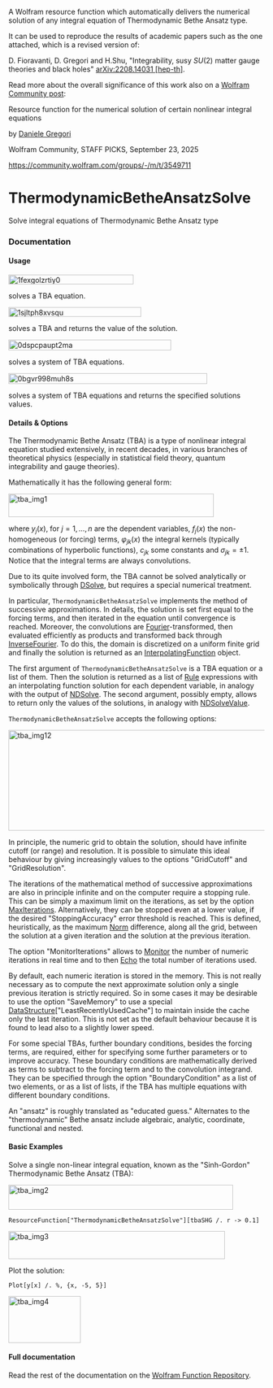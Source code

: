 A Wolfram resource function which automatically delivers the numerical solution of any integral equation of Thermodynamic Bethe Ansatz type.

It can be used to reproduce the results of academic papers such as the one attached, which is a revised version of:

D. Fioravanti, D. Gregori and H.Shu, "Integrability, susy $SU(2)$ matter gauge theories and black holes" [arXiv:2208.14031 [hep-th]](https://arxiv.org/pdf/2208.14031).

Read more about the overall significance of this work also on a [Wolfram Community post](https://community.wolfram.com/groups/-/m/t/3549711):

Resource function for the numerical solution of certain nonlinear integral equations

by [Daniele Gregori](https://community.wolfram.com/web/dangregori)

Wolfram Community, STAFF PICKS, September 23, 2025

https://community.wolfram.com/groups/-/m/t/3549711

# ThermodynamicBetheAnsatzSolve

Solve integral equations of Thermodynamic Bethe Ansatz type

### Documentation

#### Usage

<img width="246" height="19" alt="1fexgolzrtiy0" src="https://github.com/user-attachments/assets/8db780ba-adf7-40f3-b319-6f0f8dd65410" />

solves a TBA equation.

<img width="261" height="19" alt="1sjltph8xvsqu" src="https://github.com/user-attachments/assets/8ed2d8d9-7132-4059-8b76-cd56682df4e2" />

solves a TBA and returns the value of the solution.

<img width="320" height="21" alt="0dspcpaupt2ma" src="https://github.com/user-attachments/assets/6c157110-3631-452d-bb5b-3ac8773807d0" />

solves a system of TBA equations.

<img width="391" height="21" alt="0bgvr998muh8s" src="https://github.com/user-attachments/assets/7e057ad5-35c1-4e44-8f21-9b60b9822aaf" />

solves a system of TBA equations and returns the specified solutions values.

#### Details & Options

The Thermodynamic Bethe Ansatz (TBA) is a type of nonlinear integral equation studied extensively, in recent decades, in various branches of theoretical physics (especially in statistical field theory, quantum integrability and gauge theories).

Mathematically it has the following general form:

<img width="404" height="46" alt="tba_img1" src="https://github.com/user-attachments/assets/b0582616-90a7-4213-99a2-c404e9578242" />


where $y_j(x)$, for $j=1,...,n$ are the dependent variables, $f_j(x)$ the non-homogeneous (or forcing) terms, $\varphi_{jk}(x)$ the integral kernels (typically combinations of hyperbolic functions), $c_{jk}$ some constants and $\sigma_{jk}=\pm 1$. Notice that the integral terms are always convolutions.

Due to its quite involved form, the TBA cannot be solved analytically or symbolically through [DSolve](https://reference.wolfram.com/language/ref/DSolve), but requires a special numerical treatment.

In particular, `ThermodynamicBetheAnsatzSolve` implements the method of successive approximations. In details, the solution is set first equal to the forcing terms, and then iterated in the equation until convergence is reached. Moreover, the convolutions are [Fourier](https://reference.wolfram.com/language/ref/Fourier)-transformed, then evaluated efficiently as products and transformed back through [InverseFourier](https://reference.wolfram.com/language/ref/InverseFourier). To do this, the domain is discretized on a uniform finite grid and finally the solution is returned as an [InterpolatingFunction](https://reference.wolfram.com/language/ref/InterpolatingFunction) object.

The first argument of `ThermodynamicBetheAnsatzSolve` is a TBA equation or a list of them. Then the solution is returned as a list of [Rule](https://reference.wolfram.com/language/ref/Rule) expressions with an interpolating function solution for each dependent variable, in analogy with the output of [NDSolve](https://reference.wolfram.com/language/ref/NDSolve). The second argument, possibly empty, allows to return only the values of the solutions, in analogy with [NDSolveValue](https://reference.wolfram.com/language/ref/NDSolveValue).

`ThermodynamicBetheAnsatzSolve` accepts the following options:

<img width="686" height="198" alt="tba_img12" src="https://github.com/user-attachments/assets/d49f3b9e-62a2-47e3-bd5e-9812f6648e81" />


In principle, the numeric grid to obtain the solution, should have infinite cutoff (or range) and resolution. It is possible to simulate this ideal behaviour by giving increasingly values to the options "GridCutoff" and "GridResolution".

The iterations of the mathematical method of successive approximations are also in principle infinite and on the computer require a stopping rule. This can be simply a maximum limit on the iterations, as set by the option [MaxIterations](https://reference.wolfram.com/language/ref/MaxIterations). Alternatively, they can be stopped even at a lower value, if the desired "StoppingAccuracy" error threshold is reached. This is defined, heuristically, as the maximum [Norm](https://reference.wolfram.com/language/ref/Norm) difference, along all the grid, between the solution at a given iteration and the solution at the previous iteration.

The option "MonitorIterations" allows to [Monitor](https://reference.wolfram.com/language/ref/Monitor) the number of numeric iterations in real time and to then [Echo](https://reference.wolfram.com/language/ref/Echo) the total number of iterations used.

By default, each numeric iteration is stored in the memory. This is not really necessary as to compute the next approximate solution only a single previous iteration is strictly required. So in some cases it may be desirable to use the option "SaveMemory" to use a special [DataStructure](https://reference.wolfram.com/language/ref/DataStructure)["LeastRecentlyUsedCache"] to maintain inside the cache only the last iteration. This is not set as the default behaviour because it is found to lead also to a slightly lower speed.

For some special TBAs, further boundary conditions, besides the forcing terms, are required, either for specifying some further parameters or to improve accuracy. These boundary conditions are mathematically derived as terms to subtract to the forcing term and to the convolution integrand. They can be specified through the option "BoundaryCondition" as a list of two elements, or as a list of lists, if the TBA has multiple equations with different boundary conditions.

An "ansatz" is roughly translated as "educated guess." Alternates to the "thermodynamic" Bethe ansatz include algebraic, analytic, coordinate, functional and nested.


#### Basic Examples

Solve a single non-linear integral equation, known as the "Sinh-Gordon" Thermodynamic Bethe Ansatz (TBA):


<img width="442" height="49" alt="tba_img2" src="https://github.com/user-attachments/assets/71ad43d8-d48d-49b2-8f89-c9261b4946b2" />



```wl
ResourceFunction["ThermodynamicBetheAnsatzSolve"][tbaSHG /. r -> 0.1]
```
<img width="426" height="55" alt="tba_img3" src="https://github.com/user-attachments/assets/e3c2ed1c-5f59-4343-934f-db16e015572f" />


Plot the solution:

```wl
Plot[y[x] /. %, {x, -5, 5}]
```
<img width="142" height="92" alt="tba_img4" src="https://github.com/user-attachments/assets/c9fa5883-875d-4f8a-9675-a49c05d1e489" />



#### Full documentation

Read the rest of the documentation on the [Wolfram Function Repository](https://resources.wolframcloud.com/FunctionRepository/resources/ThermodynamicBetheAnsatzSolve/).
